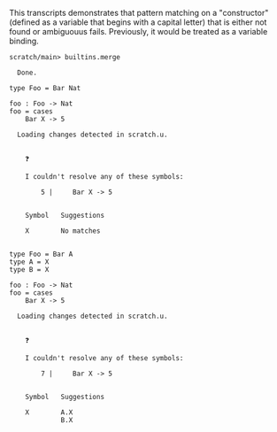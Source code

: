 This transcripts demonstrates that pattern matching on a "constructor" (defined as a variable that begins with a capital
letter) that is either not found or ambiguouus fails. Previously, it would be treated as a variable binding.

``` ucm
scratch/main> builtins.merge

  Done.

```

``` unison :error
type Foo = Bar Nat

foo : Foo -> Nat
foo = cases
    Bar X -> 5
```

``` ucm :added-by-ucm
  Loading changes detected in scratch.u.

  
    ❓
    
    I couldn't resolve any of these symbols:
    
        5 |     Bar X -> 5
    
    
    Symbol   Suggestions
             
    X        No matches
  

```

``` unison :error
type Foo = Bar A
type A = X
type B = X

foo : Foo -> Nat
foo = cases
    Bar X -> 5
```

``` ucm :added-by-ucm
  Loading changes detected in scratch.u.

  
    ❓
    
    I couldn't resolve any of these symbols:
    
        7 |     Bar X -> 5
    
    
    Symbol   Suggestions
             
    X        A.X
             B.X
  

```
